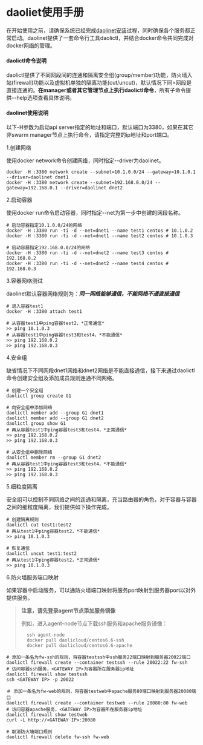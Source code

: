 daoliet使用手册
=========

在开始使用之前，请确保系统已经完成[daolinet安装](InstallGuide.md)过程，同时确保各个服务都正常启动。daolinet提供了一套命令行工具daolictl，并结合docker命令共同完成对docker网络的管理。

#### daolictl命令说明

daolictl提供了不同网段间的连通和隔离安全组(group/member)功能，防火墙入站(firewall)功能以及虚拟机单独的隔离功能(cut/uncut)，默认情况下同>网段是直接连通的。**在manager或者其它管理节点上执行daolictl命令**，所有子命令提供--help选项查看具体说明。

#### daolinet使用说明

以下-H参数为启动api server指定的地址和端口，默认端口为3380，如果在其它非swarm manager节点上执行命令，请指定完整的ip地址和port端口。

1.创建网络

使用docker network命令创建网络，同时指定--driver为daolinet。

    docker -H :3380 network create --subnet=10.1.0.0/24 --gateway=10.1.0.1 --driver=daolinet dnet1
    docker -H :3380 network create --subnet=192.168.0.0/24 --gateway=192.168.0.1 --driver=daolinet dnet2

2.启动容器

使用docker run命令启动容器，同时指定--net为第一步中创建的网段名称。

    # 启动容器指定10.1.0.0/24的网络
    docker -H :3380 run -ti -d --net=dnet1 --name test1 centos # 10.1.0.2
    docker -H :3380 run -ti -d --net=dnet1 --name test2 centos # 10.1.0.3

    # 启动容器指定192.168.0.0/24的网络
    docker -H :3380 run -ti -d --net=dnet2 --name test3 centos # 192.168.0.2
    docker -H :3380 run -ti -d --net=dnet2 --name test4 centos # 192.168.0.3

3.容器网络测试

daolinet默认容器网络规则为：***同一网络能够通信，不能网络不通直接通信***

    # 进入容器test1
    docker -H :3380 attach test1

    # 从容器test1中ping容器test2，*正常通信*
    >> ping 10.1.0.3
    # 从容器test1中ping容器test3和test4，*不能通信*
    >> ping 192.168.0.2
    >> ping 192.168.0.3

4.安全组

缺省情况下不同网段dnet1网络和dnet2网络是不能直接通信，接下来通过daolictl命令创建安全组及添加成员规则连通不同网络。

    # 创建一个安全组
    daolictl group create G1

    # 向安全组中添加网络
    daolictl member add --group G1 dnet1
    daolictl member add --group G1 dnet2
    daolictl group show G1
    # 再从容器test1中ping容器test3和test4，*正常通信*
    >> ping 192.168.0.2
    >> ping 192.168.0.3

    # 从安全组中删除网络
    daolictl member rm --group G1 dnet2
    # 再从容器test1中ping容器test3和test4，*不能通信*
    >> ping 192.168.0.2
    >> ping 192.168.0.3

5.细粒度隔离

安全组可以控制不同网络之间的连通和隔离，充当路由器的角色，对于容器与容器之间的细粒度隔离，我们提供如下操作完成。

    # 创建隔离规则
    daolictl cut test1:test2
    # 再从test1中ping容器test2，*不能通信*
    >> ping 10.1.0.3

    # 恢复通信
    daolictl uncut test1:test2
    # 再从test1中ping容器test2，*正常通信*
    >> ping 10.1.0.3

6.防火墙服务端口映射

如果容器中启动服务，可以通防火墙端口映射将服务port映射到服务器port以对外提供服务。

> **注意，请先登录agent节点添加服务镜像**
>
> 例如，进入agent-node节点下载ssh服务和apache服务镜像：
>
>       ssh agent-node
>       docker pull daolicloud/centos6.6-ssh
>       docker pull daolicloud/centos6.6-apache

    # 添加一条名为fw-ssh的规则，将容器testssh中ssh服务22端口映射到服务器20022端口
    daolictl firewall create --container testssh --rule 20022:22 fw-ssh
    # 访问容器ssh服务，<GATEWAY IP>为容器所在服务器ip地址
    daolictl firewall show testssh
    ssh <GATEWAY IP> -p 20022

    ＃ 添加一条名为fw-web的规则，将容器testweb中apache服务80端口映射到服务器20080端口
    daolictl firewall create --container testweb --rule 20080:80 fw-web
    # 访问容器apache服务，<GATEWAY IP>为容器所在服务器ip地址
    daolictl firewall show testweb
    curl -L http://<GATEWAY IP>:20080

    # 取消防火墙端口规则
    daolictl firewall delete fw-ssh fw-web
